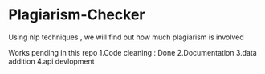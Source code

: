 # Plagiarism-Checker
Using nlp techniques , we will find out how much plagiarism is involved

Works pending in this repo 
1.Code cleaning : Done 
2.Documentation 
3.data addition 
4.api devlopment 
